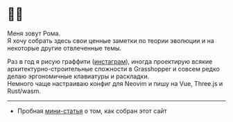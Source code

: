 # 😶‍🌫️  
Меня зовут Рома.  
Я хочу собрать здесь свои ценные заметки по теории эволюции и на некоторые другие отвлеченные темы.  

Раз в год я рисую граффити ([инстаграм](https://instagram.com/1suo)), иногда проектирую всякие архитектурно-строительные сложности в Grasshopper и совсем редко делаю эргономичные клавиатуры и раскладки.  
Немного чаще настраиваю конфиг для Neovim и пишу на Vue, Three.js и Rust/wasm.  
  
***

- Пробная [мини-статья](md/site) о том, как собран этот сайт

